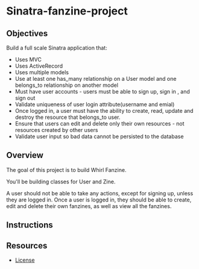 # Sinatra-fanzine-project

## Objectives

Build a full scale Sinatra application that:

- Uses MVC
- Uses ActiveRecord
- Uses multiple models
- Use at least one has_many relationship on a User model and one     belongs_to relationship on another model
- Must have user accounts - users must be able to sign up, sign in , and sign out
- Validate uniqueness of user login attribute(username and emial)
- Once logged in, a user must have the ability to create, read, update and destroy the resource that belongs_to user.
- Ensure that users can edit and delete only their own resources - not resources created by other users
- Validate user input so bad data cannot be persisted to the database

## Overview

The goal of this project is to build Whirl Fanzine. 

You'll be building classes for User and Zine.

A user should not be able to take any actions, except for signing up, unless they are logged in. Once a user is logged in, they should be able to create, edit and delete their own fanzines, as well as view all the fanzines. 

## Instructions



## Resources

- [License](https://opensource.org/licenses/MIT)

